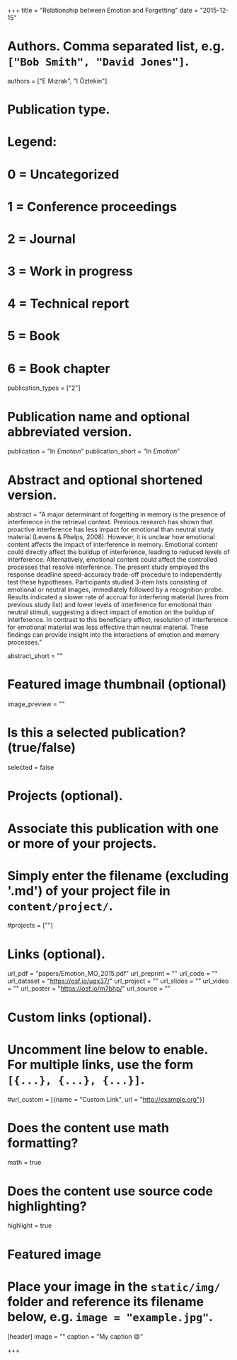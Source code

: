 +++
title = "Relationship between Emotion and Forgetting"
date = "2015-12-15"

# Authors. Comma separated list, e.g. `["Bob Smith", "David Jones"]`.
authors = ["E Mızrak", "I Öztekin"]

# Publication type.
# Legend:
# 0 = Uncategorized
# 1 = Conference proceedings
# 2 = Journal
# 3 = Work in progress
# 4 = Technical report
# 5 = Book
# 6 = Book chapter
publication_types = ["2"]

# Publication name and optional abbreviated version.
publication = "In *Emotion*"
publication_short = "In *Emotion*"

# Abstract and optional shortened version.
abstract = "A major determinant of forgetting in memory is the presence of interference in the retrieval context. Previous research has shown that proactive interference has less impact for emotional than neutral study material (Levens & Phelps, 2008). However, it is unclear how emotional content affects the impact of interference in memory. Emotional content could directly affect the buildup of interference, leading to reduced levels of interference. Alternatively, emotional content could affect the controlled processes that resolve interference. The present study employed the response deadline speed–accuracy trade-off procedure to independently test these hypotheses. Participants studied 3-item lists consisting of emotional or neutral images, immediately followed by a recognition probe. Results indicated a slower rate of accrual for interfering material (lures from previous study list) and lower levels of interference for emotional than neutral stimuli, suggesting a direct impact of emotion on the buildup of interference. In contrast to this beneficiary effect, resolution of interference for emotional material was less effective than neutral material. These findings can provide insight into the interactions of emotion and memory processes."

abstract_short = ""

# Featured image thumbnail (optional)
image_preview = ""

# Is this a selected publication? (true/false)
selected = false

# Projects (optional).
#   Associate this publication with one or more of your projects.
#   Simply enter the filename (excluding '.md') of your project file in `content/project/`.
#projects = [""]

# Links (optional).
url_pdf = "papers/Emotion_MO_2015.pdf"
url_preprint = ""
url_code = ""
url_dataset = "https://osf.io/uqx37/"
url_project = ""
url_slides = ""
url_video = ""
url_poster = "https://osf.io/m7bhp/"
url_source = ""

# Custom links (optional).
#   Uncomment line below to enable. For multiple links, use the form `[{...}, {...}, {...}]`.
#url_custom = [{name = "Custom Link", url = "http://example.org"}]

# Does the content use math formatting?
math = true

# Does the content use source code highlighting?
highlight = true

# Featured image
# Place your image in the `static/img/` folder and reference its filename below, e.g. `image = "example.jpg"`.
[header]
image = ""
caption = "My caption :smile:"

+++

